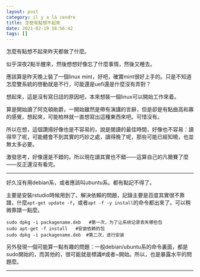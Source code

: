 ```yaml
---
layout: post
category: il y a là cendre
title: 怎麼有點想不起來
date: 2021-02-19 16:56:42
tags: []
---
```


怎麼有點想不起來昨天都做了什麼。

似乎深夜2點半醒來，然後想想好像忘了什麼事情，然後又睡去。

應該算是昨天晚上裝了一個linux mint，好吧，確實mint很好上手的。只是不知道怎麼雙系統的啓動就是不行，可能還是uefi還是什麼沒有弄對？

想起來，這是沒有寫日誌的原因吧，本來想裝一個linux可以開始工作來着。

算是開始讀了阿克頓勛爵，一開始雖然是帶有演講的言辭，但是卻是有點曲高和寡的感覺，想起來，可能柏林就一直想寫出這種東西來吧。可惜沒有。

所以在想，這個讚揚好像也是不容易的，說是閱讀的最佳時間，好像也不容易：讀得早了呢，可能體會不到其實的巧妙之處，讀得晚了呢，那些可能已經知曉，也並無太多必要。

激發思考，好像還是不錯的。所以現在讀其實也不錯——這算自己的凡爾賽了麼——反正還沒有看完。

------

好久沒有用debian系，或者應該叫ubuntu系。都有點記不得了。

主要是安裝rstudio時候用到了。解決依賴的問題，記錄主要是百度其實很不靠譜，什麼`apt-get update -f`，或者`apt -f -y install`的命令都出來了。可以稍微靠譜一點麼。

	sudo dpkg -i packagename.deb   #第一次，为了让系统记录丢失哪些包
	sudo apt-get -f install   #安装依赖的包
	sudo dpkg -i packagename.deb  #第二次，进行安装
	
	
另外發現一個可能算一點有趣的問題：一般debian/ubuntu系的命令裏面，都是sudo開始的，而其他的，很可能就是標識#或者~開始。所以，也是暴露水平的問題麼。
	
------




